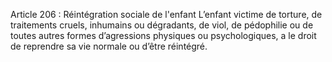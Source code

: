 Article 206 : Réintégration sociale de l'enfant
L’enfant victime de torture, de traitements cruels, inhumains ou dégradants, de viol, de pédophilie ou de toutes autres formes d’agressions physiques ou psychologiques, a le droit de reprendre sa vie normale ou d’être réintégré.